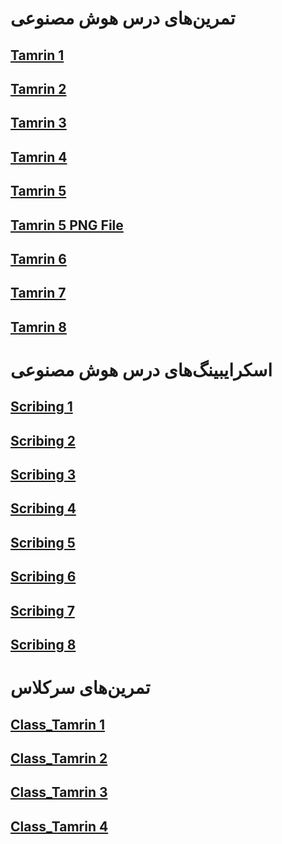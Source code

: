 # تمرین‌های درس هوش مصنوعی
## [Tamrin 1](https://github.com/ZoheirH/AI_Course/blob/main/Tamrin-1.pdf)
## [Tamrin 2](https://github.com/ZoheirH/AI_Course/blob/main/Tamrin-2.pdf)
## [Tamrin 3](https://github.com/ZoheirH/AI_Course/blob/main/Tamrin-3.pdf)
## [Tamrin 4](https://github.com/ZoheirH/AI_Course/blob/main/Tamrin-4.pdf)
## [Tamrin 5](https://github.com/ZoheirH/AI_Course/blob/main/Tamrin-5.pdf)
## [Tamrin 5 PNG File](https://github.com/ZoheirH/AI_Course/blob/main/Tamrin-5.png)
## [Tamrin 6](https://github.com/ZoheirH/AI_Course/blob/main/Tamrin-6.png)
## [Tamrin 7](https://github.com/ZoheirH/AI_Course/blob/main/Tamrin-7.jpg)
## [Tamrin 8](https://github.com/ZoheirH/AI_Course/blob/main/Tamrin-8.jpg)





# اسکرایبینگ‌های درس هوش مصنوعی
## [Scribing 1](https://github.com/ZoheirH/AI_Course/blob/main/Scribing_1.jpg)
## [Scribing 2](https://github.com/ZoheirH/AI_Course/blob/main/Scribing_2.jpg)
## [Scribing 3](https://github.com/ZoheirH/AI_Course/blob/main/Scribing_3.jpg)
## [Scribing 4](https://github.com/ZoheirH/AI_Course/blob/main/Scribing_4.jpg)
## [Scribing 5](https://github.com/ZoheirH/AI_Course/blob/main/Scribing_5.jpg)
## [Scribing 6](https://github.com/ZoheirH/AI_Course/blob/main/Scribing_6.jpg)
## [Scribing 7](https://github.com/ZoheirH/AI_Course/blob/main/Scribing_7.jpg)
## [Scribing 8](https://github.com/ZoheirH/AI_Course/blob/main/Scribing_8.jpg)




# تمرین‌های سرکلاس
## [Class_Tamrin 1](https://github.com/ZoheirH/AI_Course/blob/main/Tamrin_inclass.jpg)
## [Class_Tamrin 2](https://github.com/ZoheirH/AI_Course/blob/main/Tamrin_inclass_2_part2.jpg)
## [Class_Tamrin 3](https://github.com/ZoheirH/AI_Course/blob/main/Tamrin_inclass_3.jpg)
## [Class_Tamrin 4](https://github.com/ZoheirH/AI_Course/blob/main/Tamrin_inclass_4.jpg)








